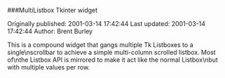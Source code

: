 ###MultiListbox Tkinter widget

Originally published: 2001-03-14 17:42:44
Last updated: 2001-03-14 17:42:44
Author: Brent Burley

This is a compound widget that gangs multiple Tk Listboxes to a single\nscrollbar to achieve a simple multi-column scrolled listbox.  Most of\nthe Listbox API is mirrored to make it act like the normal Listbox\nbut with multiple values per row.